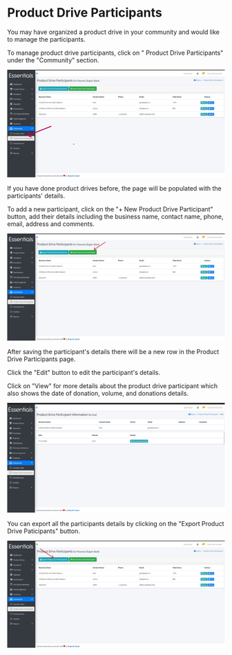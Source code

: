 # Product Drive Participants

You may have organized a product drive in your community and would like to manage the participants.

To manage product drive participants, click on " Product Drive Participants" under the "Community" section.

![Product Drive Participants](images/community/product_drive/product_drive_page.jpg)

If you have done product drives before, the page will be populated with the participants' details. 

To add a new participant, click on the "+ New Product Drive Participant" button, add their details including the business name, contact name, phone, email, address and comments.

![Add Participant](images/community/product_drive/add_paticipant.jpg)

After saving the participant's details there will be a new row in the Product Drive Participants page.

Click the "Edit" button to edit the participant's details. 

Click on "View" for more details about the product drive participant which also shows the date of donation, volume, and donations details.

![Participant Details](images/community/product_drive/participant_details.jpg)

You can export all the participants details by clicking on the "Export Product Drive Paticipants" button.

![Export Drive Participants](images/community/product_drive/export_participants.jpg)